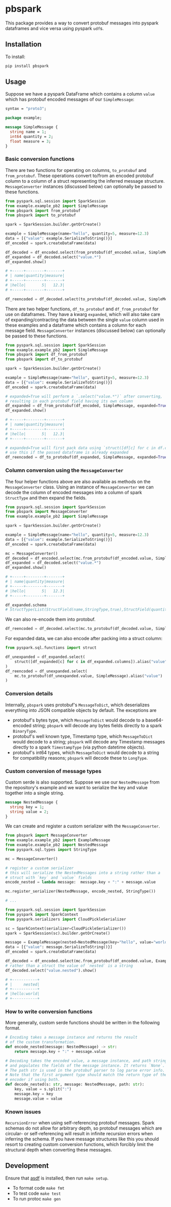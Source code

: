 # pbspark

This package provides a way to convert protobuf messages into pyspark dataframes and vice versa using pyspark `udf`s.

## Installation

To install:

```bash
pip install pbspark
```

## Usage

Suppose we have a pyspark DataFrame which contains a column `value` which has protobuf encoded messages of our `SimpleMessage`:

```protobuf
syntax = "proto3";

package example;

message SimpleMessage {
  string name = 1;
  int64 quantity = 2;
  float measure = 3;
}
```

### Basic conversion functions

There are two functions for operating on columns, `to_protobuf` and `from_protobuf`. These operations convert to/from an encoded protobuf column to a column of a struct representing the inferred message structure. `MessageConverter` instances (discussed below) can optionally be passed to these functions.

```python
from pyspark.sql.session import SparkSession
from example.example_pb2 import SimpleMessage
from pbspark import from_protobuf
from pbspark import to_protobuf

spark = SparkSession.builder.getOrCreate()

example = SimpleMessage(name="hello", quantity=5, measure=12.3)
data = [{"value": example.SerializeToString()}]
df_encoded = spark.createDataFrame(data)

df_decoded = df_encoded.select(from_protobuf(df_encoded.value, SimpleMessage).alias("value"))
df_expanded = df_decoded.select("value.*")
df_expanded.show()

# +-----+--------+-------+
# | name|quantity|measure|
# +-----+--------+-------+
# |hello|       5|   12.3|
# +-----+--------+-------+

df_reencoded = df_decoded.select(to_protobuf(df_decoded.value, SimpleMessage).alias("value"))
```

There are two helper functions, `df_to_protobuf` and `df_from_protobuf` for use on dataframes. They have a kwarg `expanded`, which will also take care of expanding/contracting the data between the single `value` column used in these examples and a dataframe which contains a column for each message field. `MessageConverter` instances (discussed below) can optionally be passed to these functions.

```python
from pyspark.sql.session import SparkSession
from example.example_pb2 import SimpleMessage
from pbspark import df_from_protobuf
from pbspark import df_to_protobuf

spark = SparkSession.builder.getOrCreate()

example = SimpleMessage(name="hello", quantity=5, measure=12.3)
data = [{"value": example.SerializeToString()}]
df_encoded = spark.createDataFrame(data)

# expanded=True will perform a `.select("value.*")` after converting,
# resulting in each protobuf field having its own column
df_expanded = df_from_protobuf(df_encoded, SimpleMessage, expanded=True)
df_expanded.show()

# +-----+--------+-------+
# | name|quantity|measure|
# +-----+--------+-------+
# |hello|       5|   12.3|
# +-----+--------+-------+

# expanded=True will first pack data using `struct([df[c] for c in df.columns])`,
# use this if the passed dataframe is already expanded
df_reencoded = df_to_protobuf(df_expanded, SimpleMessage, expanded=True)
```

### Column conversion using the `MessageConverter`

The four helper functions above are also available as methods on the `MessageConverter` class. Using an instance of `MessageConverter` we can decode the column of encoded messages into a column of spark `StructType` and then expand the fields.

```python
from pyspark.sql.session import SparkSession
from pbspark import MessageConverter
from example.example_pb2 import SimpleMessage

spark = SparkSession.builder.getOrCreate()

example = SimpleMessage(name="hello", quantity=5, measure=12.3)
data = [{"value": example.SerializeToString()}]
df_encoded = spark.createDataFrame(data)

mc = MessageConverter()
df_decoded = df_encoded.select(mc.from_protobuf(df_encoded.value, SimpleMessage).alias("value"))
df_expanded = df_decoded.select("value.*")
df_expanded.show()

# +-----+--------+-------+
# | name|quantity|measure|
# +-----+--------+-------+
# |hello|       5|   12.3|
# +-----+--------+-------+

df_expanded.schema
# StructType(List(StructField(name,StringType,true),StructField(quantity,IntegerType,true),StructField(measure,FloatType,true))
```

We can also re-encode them into protobuf.

```python
df_reencoded = df_decoded.select(mc.to_protobuf(df_decoded.value, SimpleMessage).alias("value"))
```

For expanded data, we can also encode after packing into a struct column:

```python
from pyspark.sql.functions import struct

df_unexpanded = df_expanded.select(
    struct([df_expanded[c] for c in df_expanded.columns]).alias("value")
)
df_reencoded = df_unexpanded.select(
    mc.to_protobuf(df_unexpanded.value, SimpleMessage).alias("value")
)
```

### Conversion details

Internally, `pbspark` uses protobuf's `MessageToDict`, which deserializes everything into JSON compatible objects by default. The exceptions are
* protobuf's bytes type, which `MessageToDict` would decode to a base64-encoded string; `pbspark` will decode any bytes fields directly to a spark `BinaryType`.
* protobuf's well known type, Timestamp type, which `MessageToDict` would decode to a string; `pbspark` will decode any Timestamp messages directly to a spark `TimestampType` (via python datetime objects).
* protobuf's int64 types, which `MessageToDict` would decode to a string for compatibility reasons; `pbspark` will decode these to `LongType`.

### Custom conversion of message types

Custom serde is also supported. Suppose we use our `NestedMessage` from the repository's example and we want to serialize the key and value together into a single string.

```protobuf
message NestedMessage {
  string key = 1;
  string value = 2;
}
```

We can create and register a custom serializer with the `MessageConverter`.

```python
from pbspark import MessageConverter
from example.example_pb2 import ExampleMessage
from example.example_pb2 import NestedMessage
from pyspark.sql.types import StringType

mc = MessageConverter()

# register a custom serializer
# this will serialize the NestedMessages into a string rather than a
# struct with `key` and `value` fields
encode_nested = lambda message:  message.key + ":" + message.value

mc.register_serializer(NestedMessage, encode_nested, StringType())

# ...

from pyspark.sql.session import SparkSession
from pyspark import SparkContext
from pyspark.serializers import CloudPickleSerializer

sc = SparkContext(serializer=CloudPickleSerializer())
spark = SparkSession(sc).builder.getOrCreate()

message = ExampleMessage(nested=NestedMessage(key="hello", value="world"))
data = [{"value": message.SerializeToString()}]
df_encoded = spark.createDataFrame(data)

df_decoded = df_encoded.select(mc.from_protobuf(df_encoded.value, ExampleMessage).alias("value"))
# rather than a struct the value of `nested` is a string
df_decoded.select("value.nested").show()

# +-----------+
# |     nested|
# +-----------+
# |hello:world|
# +-----------+
```

### How to write conversion functions

More generally, custom serde functions should be written in the following format.

```python
# Encoding takes a message instance and returns the result
# of the custom transformation.
def encode_nested(message: NestedMessage) -> str:
    return message.key + ":" + message.value

# Decoding takes the encoded value, a message instance, and path string
# and populates the fields of the message instance. It returns `None`.
# The path str is used in the protobuf parser to log parse error info.
# Note that the first argument type should match the return type of the
# encoder if using both.
def decode_nested(s: str, message: NestedMessage, path: str):
    key, value = s.split(":")
    message.key = key
    message.value = value
```

### Known issues

`RecursionError` when using self-referencing protobuf messages. Spark schemas do not allow for arbitrary depth, so protobuf messages which are circular- or self-referencing will result in infinite recursion errors when inferring the schema. If you have message structures like this you should resort to creating custom conversion functions, which forcibly limit the structural depth when converting these messages.

## Development

Ensure that [asdf](https://asdf-vm.com/) is installed, then run `make setup`.

* To format code `make fmt`
* To test code `make test`
* To run protoc `make gen`
